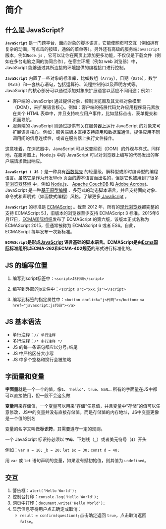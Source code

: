 # 简介

## 什么是 JavaScript?

**`JavaScript`**
是一门跨平台、面向对象的脚本语言，它能使网页可交互（例如拥有复杂的动画，可点击的按钮，通俗的菜单等）。另外还有高级的服务端`Javascript`版本，例如`Node.js`
，它可以让你在网页上添加更多功能，不仅仅是下载文件（例如在多台电脑之间的协同合作）。在宿主环境（例如
web 浏览器）中， JavaScript 能够通过其所连接的环境提供的编程接口进行控制。

**`JavaScript`** 内置了一些对象的标准库，比如数组（`Array`），日期（`Date`），数学（`Math`）和一套核心语句，包括运算符、流程控制符以及声明方式等。JavaScript
的核心部分可以通过添加对象来扩展语言以适应不同用途；例如：

- 客户端的 JavaScript 通过提供对象，控制浏览器及其文档对象模型（DOM），来扩展语言核心。例如：客户端的拓展代码允许应用程序将元素放在某个 HTML 表单中，并且支持响应用户事件，比如鼠标点击、表单提交和页面导航。
- 服务端的 JavaScript 则通过提供有关在服务器上运行 JavaScript 的对象来可扩展语言核心。例如：服务端版本直接支持应用和数据库通信，提供应用不同调用间的信息连续性，或者在服务器上执行文件操作。

这意味着，在浏览器中，JavaScript 可以改变网页（DOM）的外观与样式。同样地，在服务器上，Node.js 中的 JavaScript 可以对浏览器上编写的代码发出的客户端请求做出响应。

**`JavaScript ( JS )`** 是一种具有[函数优先](https://developer.mozilla.org//docs/Glossary/First-class_Function)
的轻量级，解释型或即时编译型的编程语言。虽然它是作为开发Web
页面的脚本语言而出名的，但是它也被用到了很多[非浏览器环境](https://en.wikipedia.org/wiki/JavaScript#Uses_outside_Web_pages)
中，例如 [Node.js](https://nodejs.org/)、 [Apache CouchDB](https://couchdb.apache.org/)
和 [Adobe Acrobat](https://www.adobe.com/devnet/acrobat/javascript.html)。JavaScript
是一种[基于原型编程](https://developer.mozilla.org//docs/Glossary/Prototype-based_programming)
、多范式的动态脚本语言，并且支持面向对象、命令式和声明式（如函数式编程）风格。了解更多[ JavaScript](https://developer.mozilla.org//docs/Web/JavaScript/About_JavaScript)
。

**`JavaScript`** 的标准是 [ECMAScript](https://developer.mozilla.org//docs/Web/JavaScript/Language_Resources) 。截至 2012
年，所有的[现代浏览器](https://kangax.github.io/compat-table/es5/)都完整的支持 ECMAScript 5.1，旧版本的浏览器至少支持 ECMAScript 3
标准。2015年6月17日，[ECMA国际组织](https://www.ecma-international.org/)发布了 ECMAScript 的第六版，该版本正式名称为 ECMAScript 2015，但通常被称为
ECMAScript 6 或者 ES6。自此，ECMAScript 每年发布一次新标准。

**`ECMAScript`**是形成[JavaScript](https://developer.mozilla.org/zh-CN/JavaScript)
语言基础的脚本语言。ECMAScript是由[Ecma国际](https://www.ecma-international.org/)标准组织以**ECMA-262和ECMA-402规范**的形式进行标准化的。

## JS 的编写位置

1. 编写到script标签中：`<script>JS代码</script>`

2. 编写到外部的js文件中：`<script src="xxx.js"></script>`

3. 编写到标签的指定属性中：`<button onclick="js代码"></button>` `<a href="javascript:js代码"></a>`

## JS 基本语法

- 单行注释：`// 单行注释`
- 多行注释：`/* 多行注释 */`
- JS 的每一条语句都应以分号`;`结尾
- JS 中严格区分大小写
- JS 中多个空格和换行会被忽略

## 字面量和变量

**字面量**就是一个一个的值，像`1`、`'hello'`、`true`、`NaN`... 所有的字面量在JS中都可以直接使用，但一般不会这么做

**变量**用来存储值，一个变量可以用来“存储”任意值，并且变量中“存储”的值可以任意修改，JS中的变量并没有直接存储值，而是存储值的内存地址，JS中变量更像是一个值的别名

变量的名字又叫做**标识符**，其需要遵守一定的规则。

一个 JavaScript 标识符必须以 **`字母`**、下划线（**`_`**）或者美元符号（**`$`**）开头

例如：`var a = 10;` `_b = 20;` `let $c = 30;` `const d = 40;`

用 `var` 或 `let` 语句声明的变量，如果没有赋初始值，则其值为 `undefined`。

## 交互

1. 警告框：`alert('Hello World');`
2. 控制台打印：`console.log('Hello World');`
3. 网页中打印：`document.write('Hello World');`
4. 显示信息等待用户点击确定或取消：
   - `result = confirm(question);`点击确定返回 `true`，点击取消返回 `false`。
